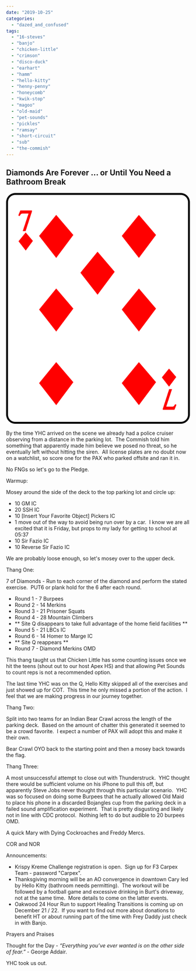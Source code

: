 ```yaml
---
date: "2019-10-25"
categories: 
  - "dazed_and_confused"
tags: 
  - "16-steves"
  - "banjo"
  - "chicken-little"
  - "crimson"
  - "disco-duck"
  - "earhart"
  - "hamm"
  - "hello-kitty"
  - "henny-penny"
  - "honeycomb"
  - "kwik-stop"
  - "magoo"
  - "old-maid"
  - "pet-sounds"
  - "pickles"
  - "ramsay"
  - "short-circuit"
  - "sub"
  - "the-commish"
---
```


## **Diamonds Are Forever ... or Until You Need a Bathroom Break**

![](images/7-of-Diamonds.png)

By the time YHC arrived on the scene we already had a police cruiser observing from a distance in the parking lot.  The Commish told him something that apparently made him believe we posed no threat, so he eventually left without hitting the siren.  All license plates are no doubt now on a watchlist, so score one for the PAX who parked offsite and ran it in.

No FNGs so let's go to the Pledge.

Warmup:

Mosey around the side of the deck to the top parking lot and circle up:

- 10 GM IC
- 20 SSH IC
- 10 \[Insert Your Favorite Object\] Pickers IC
- 1 move out of the way to avoid being run over by a car.  I know we are all excited that it is Friday, but props to my lady for getting to school at 05:37
- 10 Sir Fazio IC
- 10 Reverse Sir Fazio IC

We are probably loose enough, so let's mosey over to the upper deck.

Thang One:

7 of Diamonds - Run to each corner of the diamond and perform the stated exercise.  PUT6 or plank hold for the 6 after each round.

- Round 1 - 7 Burpees
- Round 2 - 14 Merkins
- Round 3 - 21 Prisoner Squats
- Round 4 - 28 Mountain Climbers
- \*\* Site Q disappears to take full advantage of the home field facilities \*\*
- Round 5 - 21 LBCs IC
- Round 6 - 14 Homer to Marge IC
- \*\* Site Q reappears \*\*
- Round 7 - Diamond Merkins OMD

This thang taught us that Chicken Little has some counting issues once we hit the teens (shout out to our host Apex HS) and that allowing Pet Sounds to count reps is not a recommended option.

The last time YHC was on the Q, Hello Kitty skipped all of the exercises and just showed up for COT.  This time he only missed a portion of the action.  I feel that we are making progress in our journey together.

Thang Two:

Split into two teams for an Indian Bear Crawl across the length of the parking deck.  Based on the amount of chatter this generated it seemed to be a crowd favorite.  I expect a number of PAX will adopt this and make it their own.   

Bear Crawl OYO back to the starting point and then a mosey back towards the flag.

Thang Three:

A most unsuccessful attempt to close out with Thunderstruck.  YHC thought there would be sufficient volume on his iPhone to pull this off, but apparently Steve Jobs never thought through this particular scenario.  YHC was so focused on doing some Burpees that he actually allowed Old Maid to place his phone in a discarded Bojangles cup from the parking deck in a failed sound amplification experiment.  That is pretty disgusting and likely not in line with CDC protocol.  Nothing left to do but audible to 20 burpees OMD.

A quick Mary with Dying Cockroaches and Freddy Mercs.

COR and NOR

Announcements:

- Krispy Kreme Challenge registration is open.  Sign up for F3 Carpex Team - password "Carpex".
- Thanksgiving morning will be an AO convergence in downtown Cary led by Hello Kitty (bathroom needs permitting).  The workout will be followed by a football game and excessive drinking in Burt's driveway, not at the same time.  More details to come on the latter events.
- Oakwood 24 Hour Run to support Healing Transitions is coming up on December 21 / 22.  If you want to find out more about donations to benefit HT or about running part of the time with Frey Daddy just check in with Banjo.

Prayers and Praises

Thought for the Day - _“Everything you’ve ever wanted is on the other side of fear.”_ - George Addair.

YHC took us out.
